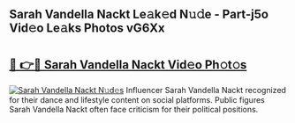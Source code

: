 ## Sarah Vandella Nackt Le𝚊k𝚎d N𝚞𝚍e - Part-j5o Vid𝚎o Le𝚊ks Photos vG6Xx

# <h2><a href="http://fb1mtd.evod.top/?m=Sarah+Vandella+Nackt">🔗 👉🔴 Sarah Vandella Nackt Vid𝚎o Ph𝚘t𝚘s</a></h2>

[![Sarah Vandella Nackt N𝚞d𝚎s](https://i.imgur.com/8V9OHl7.gif)](http://fb1mtd.evod.top/?m=Sarah+Vandella+Nackt)
Influencer Sarah Vandella Nackt recognized for their dance and lifestyle content on social platforms. Public figures Sarah Vandella Nackt often face criticism for their political positions. 
